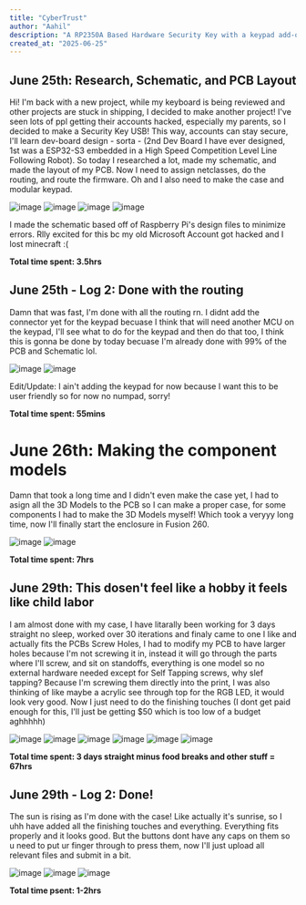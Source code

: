```yaml
---
title: "CyberTrust"
author: "Aahil"
description: "A RP2350A Based Hardware Security Key with a keypad add-on, RGB LED, and idk other things!"
created_at: "2025-06-25"
---
```


## June 25th: Research, Schematic, and PCB Layout
Hi! I'm back with a new project, while my keyboard is being reviewed and other projects are stuck in shipping, I decided to make another project! I've seen lots of ppl getting their accounts hacked, especially my parents, so I decided to make a Security Key USB! This way, accounts can stay secure, I'll learn dev-board design - sorta - (2nd Dev Board I have ever designed, 1st was a ESP32-S3 embedded in a High Speed Competition Level Line Following Robot). So today I researched a lot, made my schematic, and made the layout of my PCB. Now I need to assign netclasses, do the routing, and route the firmware. Oh and I also need to make the case and modular keypad.

![image](https://github.com/user-attachments/assets/5f43c165-8271-4146-a30f-2083d06c4508)
![image](https://github.com/user-attachments/assets/89b301b9-e2df-4f64-b3f8-887947e7705d)
![image](https://github.com/user-attachments/assets/e76182de-17b5-4e07-be8f-9510174064ba)
![image](https://github.com/user-attachments/assets/34fb1f25-243e-45e7-b437-123d042f367f)

I made the schematic based off of Raspberry Pi's design files to minimize errors. Rlly excited for this bc my old Microsoft Account got hacked and I lost minecraft :(

**Total time spent: 3.5hrs**

## June 25th - Log 2: Done with the routing
Damn that was fast, I'm done with all the routing rn. I didnt add the connector yet for the keypad becuase I think that will need another MCU on the keypad, I'll see what to do for the keypad and then do that too, I think this is gonna be done by today becuase I'm already done with 99% of the PCB and Schematic lol.

![image](https://github.com/user-attachments/assets/210f1269-7382-440f-b3f8-4c3575dd3d14)
![image](https://github.com/user-attachments/assets/cf6176e2-c142-499a-b543-5770d85db7c5)

Edit/Update: I ain't adding the keypad for now because I want this to be user friendly so for now no numpad, sorry!

**Total time spent: 55mins**

# June 26th: Making the component models

Damn that took a long time and I didn't even make the case yet, I had to asign all the 3D Models to the PCB so I can make a proper case, for some components I had to make the 3D Models myself! Which took a veryyy long time, now I'll finally start the enclosure in Fusion 260.

![image](https://github.com/user-attachments/assets/28f55580-e893-436a-83c6-4cabfbc63836)
![image](https://github.com/user-attachments/assets/7e829559-e995-4e48-9c6b-178fe0a6f1a9)

**Total time spent: 7hrs**

## June 29th: This dosen't feel like a hobby it feels like child labor

I am almost done with my case, I have litarally been working for 3 days straight no sleep, worked over 30 iterations and finaly came to one I like and actually fits the PCBs Screw Holes, I had to modify my PCB to have larger holes because I'm not screwing it in, instead it will go through the parts where I'll screw, and sit on standoffs, everything is one model so no external hardware needed except for Self Tapping screws, why slef tapping? Because I'm screwing them directly into the print, I was also thinking of like maybe a acrylic see through top for the RGB LED, it would look very good. Now I just need to do the finishing touches (I dont get paid enough for this, I'll just be getting $50 which is too low of a budget aghhhhh)

![image](https://github.com/user-attachments/assets/34cee6e0-0785-4244-b785-587a1ac32976)
![image](https://github.com/user-attachments/assets/b0130fb4-98e4-4d1e-938c-9ad3c8c43cce)
![image](https://github.com/user-attachments/assets/5e72a885-fc39-466d-a733-8a7264541660)
![image](https://github.com/user-attachments/assets/f7f2d0d6-a82d-4b00-8a75-12067f5b2f19)
![image](https://github.com/user-attachments/assets/921fda71-2948-4f58-9bd5-9ad1941c4be9)
![image](https://github.com/user-attachments/assets/a4bc256e-9dc3-46e7-8b30-5437b5dcef58)


**Total time spent: 3 days straight minus food breaks and other stuff = 67hrs**

## June 29th - Log 2: Done!

The sun is rising as I'm done with the case! Like actually it's sunrise, so I uhh have added all the finishing touches and everything. Everything fits properly and it looks good. But the buttons dont have any caps on them so u need to put ur finger through to press them, now I'll just upload all relevant files and submit in a bit.

![image](https://github.com/user-attachments/assets/ef72c663-be4c-464b-b730-4c871eb9c39c)
![image](https://github.com/user-attachments/assets/8287e58c-5dbe-4e82-a8e6-eacdede7b88d)
![image](https://github.com/user-attachments/assets/7bd6b2bf-aa7e-4cf0-905f-abb39de4c876)

**Total time psent: 1-2hrs**
